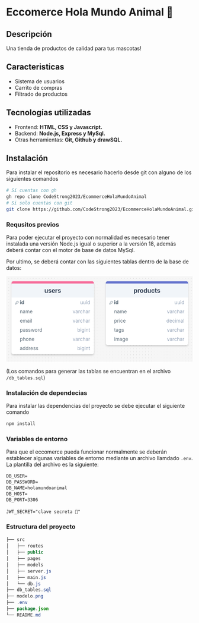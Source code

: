 # Eccomerce Hola Mundo Animal 🐶

## Descripción

Una tienda de productos de calidad para tus mascotas!

## Caracteristicas

- Sistema de usuarios
- Carrito de compras
- Filtrado de productos

## Tecnologías utilizadas

- Frontend: **HTML, CSS y Javascript.**
- Backend: **Node.js, Express y MySql.**
- Otras herramientas: **Git, Github y drawSQL.**

## Instalación

Para instalar el repositorio es necesario hacerlo desde git con alguno de los siguientes comandos

```bash
# Sí cuentas con gh
gh repo clone CodeStrong2023/EcommerceHolaMundoAnimal
# Si solo cuentas con git
git clone https://github.com/CodeStrong2023/EcommerceHolaMundoAnimal.git
```

### Requsitos previos

Para poder ejecutar el proyecto con normalidad es necesario tener instalada una versión Node.js igual o superior a la versión 18, además deberá contar con el motor de base de datos MySql.

Por ultimo, se deberá contar con las siguientes tablas dentro de la base de datos:

![Base de datos](/db_diagram.png)

(Los comandos para generar las tablas se encuentran en el archivo `/db_tables.sql`)

### Instalación de dependecias

Para instalar las dependencias del proyecto se debe ejecutar el siguiente comando

```bash
npm install
```

### Variables de entorno

Para que el eccomerce pueda funcionar normalmente se deberán establecer algunas variables de entorno mediante un archivo llamdado `.env`. La plantilla del archivo es la siguiente:

```plaintext
DB_USER=
DB_PASSWORD=
DB_NAME=holamundoanimal
DB_HOST=
DB_PORT=3306

JWT_SECRET="clave secreta 🤫"
```
### Estructura del proyecto

```java
├── src
│   ├── routes
│   ├── public
│   ├── pages
│   ├── models
│   ├── server.js
│   ├── main.js
│   └── db.js
├── db_tables.sql
├── modelo.png
├── .env
├── package.json
└── README.md
```